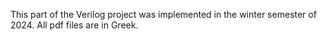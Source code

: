 This part of the Verilog project was implemented in the winter semester of 2024. All pdf files are in Greek.
